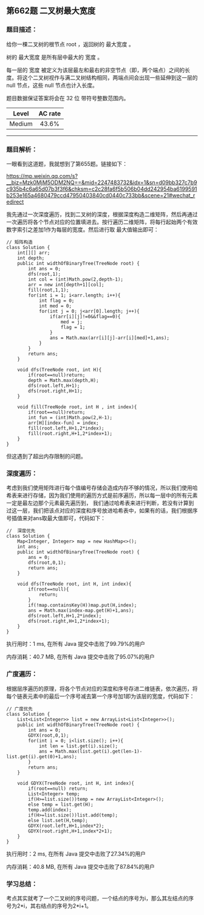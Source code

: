 第662题 二叉树最大宽度
---

<h3>题目描述：</h3>

给你一棵二叉树的根节点 root ，返回树的 最大宽度 。


树的 最大宽度 是所有层中最大的 宽度 。


每一层的 宽度 被定义为该层最左和最右的非空节点（即，两个端点）之间的长度。将这个二叉树视作与满二叉树结构相同，两端点间会出现一些延伸到这一层的 null 节点，这些 null 节点也计入长度。


题目数据保证答案将会在  32 位 带符号整数范围内。

|Level|AC rate|
|:---:|:---:|
|Medium|43.6%|

---

<h3>题目解析：</h3>

一眼看到这道题，我就想到了第655题。链接如下：

https://mp.weixin.qq.com/s?__biz=Mzk0MjM5ODM2NQ==&mid=2247483732&idx=1&sn=d09bb327c7b9c935b4c6a65d07b3f3f6&chksm=c2c28fa6f5b506b04dd242954ba6199591b253e165a4680479ccd47950403840cd0440c733bb&scene=21#wechat_redirect

我先通过一次深度遍历，找到二叉树的深度，根据深度构造二维矩阵，然后再通过一次遍历将各个节点对应的位置填进去。按行遍历二维矩阵，将每行起始两个有效数字索引之差加1作为每层的宽度。然后进行取
最大值输出即可：

```
// 矩阵构造
class Solution {
    int[][] arr;
    int depth;
    public int widthOfBinaryTree(TreeNode root) {
        int ans = 0;
        dfs(root,1);
        int col = (int)Math.pow(2,depth-1);
        arr = new int[depth+1][col];
        fill(root,1,1);
        for(int i = 1; i<arr.length; i++){
            int flag = 0;
            int med = 0;
            for(int j = 0; j<arr[0].length; j++){
                if(arr[i][j]!=0&&flag==0){
                    med = j;
                    flag = 1;
                }
                ans = Math.max(arr[i][j]-arr[i][med]+1,ans);
            }
        }
        return ans;
    }

    void dfs(TreeNode root, int H){
        if(root==null)return;
        depth = Math.max(depth,H);
        dfs(root.left,H+1);
        dfs(root.right,H+1);
    }

    void fill(TreeNode root, int H , int index){
        if(root==null)return;
        int fun = (int)Math.pow(2,H-1);
        arr[H][index-fun] = index;
        fill(root.left,H+1,2*index);
        fill(root.right,H+1,2*index+1);
    }
}
```

但这遇到了超出内存限制的问题。

<h3>深度遍历：</h3>

考虑到我们使用矩阵进行每个值编号存储会造成内存不够的情况，所以我们使用哈希表来进行存储，因为我们使用的遍历方式是前序遍历，所以每一层中的所有元素一定是最左边那个元素最先遍历到，
我们通过哈希表来进行判断，若没有计算到过这一层，我们把该点对应的深度和序号放进哈希表中，如果有的话，我们根据序号插值来对ans取最大值即可，代码如下：

```
//  深度优先
class Solution {
    Map<Integer, Integer> map = new HashMap<>();
    int ans;
    public int widthOfBinaryTree(TreeNode root) {
        ans = 0;
        dfs(root,0,1);
        return ans;
    }

    void dfs(TreeNode root, int H, int index){
        if(root==null){
            return;
        }
        if(!map.containsKey(H))map.put(H,index);
        ans = Math.max(index-map.get(H)+1,ans);
        dfs(root.left,H+1,2*index);
        dfs(root.right,H+1,2*index+1);
    }
}
```

执行用时：1 ms, 在所有 Java 提交中击败了99.79%的用户

内存消耗：40.7 MB, 在所有 Java 提交中击败了95.07%的用户

<h3>广度遍历：</h3>

根据层序遍历的原理，将各个节点对应的深度和序号存进二维链表，依次遍历，将每个链表元素中的最后一个序号减去第一个序号加1即为该层的宽度，代码如下：

```
// 广度优先
class Solution {
    List<List<Integer>> list = new ArrayList<List<Integer>>();
    public int widthOfBinaryTree(TreeNode root) {
        int ans = 0;
        GDYX(root,0,1);
        for(int i = 0; i<list.size(); i++){
            int len = list.get(i).size();
            ans = Math.max(list.get(i).get(len-1)-list.get(i).get(0)+1,ans);
        }
        return ans;
    }

    void GDYX(TreeNode root, int H, int index){
        if(root==null) return;
        List<Integer> temp;
        if(H>=list.size())temp = new ArrayList<Integer>();
        else temp = list.get(H);
        temp.add(index);
        if(H>=list.size())list.add(temp);
        else list.set(H,temp);
        GDYX(root.left,H+1,index*2);
        GDYX(root.right,H+1,index*2+1);
    }
}
```

执行用时：2 ms, 在所有 Java 提交中击败了27.34%的用户

内存消耗：40.8 MB, 在所有 Java 提交中击败了87.84%的用户

<h3>学习总结：</h3>
考点其实就考了一个二叉树的序号问题，一个结点的序号为i，那么其左结点的序号为2*i，其右结点的序号为2*i+1。
